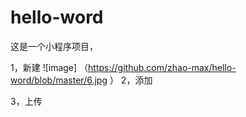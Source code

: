 # hello-word
这是一个小程序项目，


1，新建 
![image] （https://github.com/zhao-max/hello-word/blob/master/6.jpg
）
2，添加



3，上传

